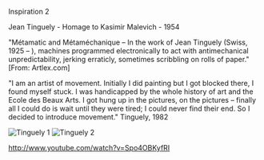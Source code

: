 Inspiration 2

Jean Tinguely - Homage to Kasimir Malevich - 1954

"Métamatic and Métaméchanique – In the work of Jean Tinguely (Swiss, 1925 – ), machines programmed electronically to act with antimechanical unpredictability, jerking erraticly, sometimes scribbling on rolls of paper."
[From: Artlex.com]

"I am an artist of movement. Initially I did painting but I got blocked there, I found myself stuck. I was handicapped by the whole history of art and the Ecole des Beaux Arts. I got hung up in the pictures, on the pictures – finally all I could do is wait until they were tired; I could never find their end. So I decided to introduce movement."
Tinguely, 1982

![Tinguely 1](http://radicalart.info/gif/kinetiek/metamvich1S.jpg "Tinguely 1")
![Tinguely 2](http://www.tinguely.ch/sammlung/1954-1959/collectionDetails/03/image/image.JPG "Tinguely 2")



http://www.youtube.com/watch?v=Spo4OBKyfRI
